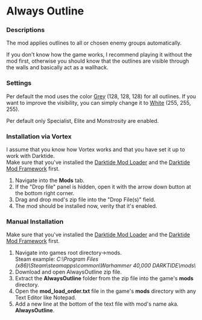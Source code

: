 Always Outline
==============
### Descriptions
The mod applies outlines to all or chosen enemy groups automatically.

If you don't know how the game works, I recommend playing it without the mod first, otherwise you should know that the outlines are visible through the walls and basically act as a wallhack.


### Settings
Per default the mod uses the color [Grey](https://www.colorhexa.com/808080) (128, 128, 128) for all outlines. If you want to improve the visibility, you can simply change it to [White](https://www.colorhexa.com/ffffff) (255, 255, 255).  

Per default only Specialist, Elite and Monstrosity are enabled.  
  

### Installation via Vortex
I assume that you know how Vortex works and that you have set it up to work with Darktide.  
Make sure that you've installed the [Darktide Mod Loader](https://www.nexusmods.com/warhammer40kdarktide/mods/19) and the [Darktide Mod Framework](https://www.nexusmods.com/warhammer40kdarktide/mods/8) first.  
1.  Navigate into the **Mods** tab.
2.  If the "Drop file" panel is hidden, open it with the arrow down button at the bottom right corner.
3.  Drag and drop mod's zip file into the "Drop File(s)" field.
4.  The mod should be installed now, verity that it's enabled.
    

### Manual Installation
Make sure that you've installed the [Darktide Mod Loader](https://github.com/Darktide-Mod-Framework/Darktide-Mod-Loader) and the [Darktide Mod Framework](https://github.com/Darktide-Mod-Framework/Darktide-Mod-Framework) first.

1.  Navigate into games root directory->mods.  
    Steam example: _C:\\Program Files (x86)\\Steam\\steamapps\\common\\Warhammer 40,000 DARKTIDE\\mods\\_
2.  Download and open AlwaysOutline zip file.
3.  Extract the **AlwaysOutline** folder from the zip file into the game's **mods** directory.
4.  Open the **mod\_load\_order.txt** file in the game's **mods** directory with any Text Editor like Notepad.
5.  Add a new line at the bottom of the text file with mod's name aka. **AlwaysOutline**.
    